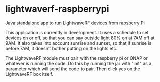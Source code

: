 # lightwaverf-raspberrypi
Java standalone app to run LightwaveRF devices from rapsberry PI

This application is currently in development. It uses a schedule to set devices on or off,
so that you can say outside light 80% on at 7AM off at 9AM. It also takes into account sunrise
and sunset, so that if sunrise is before 7AM, it doesn't bother putting on the lights etc.

The LightwaveRF module must pair with the raspberry pi or QNAP or whatever is running the code.
Do this by running the jar with "init" as a parameter which will send the code to pair. Then click
yes on the LightwaveRF box itself.
